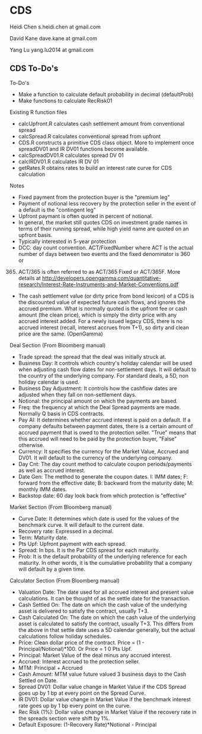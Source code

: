 CDS
========================================================
Heidi Chen 
s.heidi.chen at gmail.com

David Kane
dave.kane at gmail.com

Yang Lu 
yang.lu2014 at gmail.com

CDS To-Do's
--------------------------------------------------------


To-Do's
- Make a function to calculate default probability in decimal (defaultProb)
- Make functions to calculate RecRisk01

Existing R function files
- calcUpfront.R calculates cash settlement amount from conventional spread
- calcSpread.R calculates conventional spread from upfront
- CDS.R constructs a primitive CDS class object. More to implement once spreadDV01 and IR DV01 functions become available.
- calcSpreadDV01.R calculates spread DV 01
- calcIRDV01.R calculates IR DV 01
- getRates.R obtains rates to build an interest rate curve for CDS calculation

Notes
- Fixed payment from the protection buyer is the "premium leg"
- Payment of notional less recovery by the protection seller in the event of a default is the "contingent leg"
- Upfront paymant is often quoted in percent of notional.
- In general, the market still quotes CDS on investment grade names in terms of their running spread, while high yield name are quoted on an upfront basis.
- Typically interested in 5-year protection
- DCC: day count convention. ACT/FixedNumber where ACT is the actual
number of days between two events and the fixed denominator is 360 or
365. ACT/365 is often referred to as ACT/365 Fixed or ACT/365F. More details at http://developers.opengamma.com/quantitative-research/Interest-Rate-Instruments-and-Market-Conventions.pdf
- The cash settlement value (or dirty price from bond lexicon) of a CDS
is the discounted value of expected future cash flows, and ignores the
accrued premium. What is normally quoted is the upfront fee or cash
amount (the clean price), which is simply the dirty price with any
accrued interest added. For a newly issued legacy CDS, there is no
accrued interest (recall, interest accrues from T+1), so dirty and
clean price are the same. (OpenGamma)


Deal Section (From Bloomberg manual)
- Trade spread: the spread that the deal was initially struck at.
- Business Day: It controls which country's holiday calendar will be used when adjusting cash flow dates for non-settlement days. It will default to the country of the underlying company. For standard deals, a 5D, non holiday calendar is used.
- Business Day Adjustment: It controls how the cashflow dates are adjusted when they fall on non-settlement days.
- Notional: the principal amount on which the payments are based.
- Freq: the frequency at which the Deal Spread payments are made. Normally Q basis in CDS contracts.
- Pay AI: It determines whether accrued interest is paid on a default. If a company defaults between payment dates, there is a certain amount of accrued payment that is owed to the protection seller. "True" means that this accrued will need to be paid by the protection buyer, "False" otherwise.
- Currency: It specifies the currency for the Market Value, Accrued and DV01. It will default to the currency of the underlying company.
- Day Cnt: The day count method to calculate coupon periods/payments as well as accrued interest.
- Date Gen: The method to generate the coupon dates. I: IMM dates; F: forward from the effective date; B: backward from the maturity date; M: monthly IMM dates.
- Backstop date: 60 day look back from which protection is "effective"


Market Section (From Bloomberg manual)
- Curve Date: It determines which date is used for the values of the benchmark curve. It will default to the current date.
- Recovery rate: Expressed in a decimal.
- Term: Maturity date.
- Pts Upf: Upfront payment with each spread.
- Spread: In bps. It is the Par CDS spread for each maturity.
- Prob: It is the default probability of the underlying reference for each maturity. In other words, it is the cumulative probability that a company will default by a given time. 

Calculator Section (From Bloomberg manual)
- Valuation Date: The date used for all accrued interest and present value calculations. It can be thought of as the settle date for the transaction.
- Cash Settled On: The date on which the cash value of the underlying asset is delivered to satisfy the contract, usually T+3.
- Cash Calculated On: The date on which the cash value of the underlying asset is calculated to satisfy the contract, usually T+3. This differs from the above in that settle date uses a 5D calendar generally, but the actual calculations follow holiday schedules.
- Price: Clean dollar price of the contract. Price = (1 - Principal/Notional)*100. Or Price = 1 0 Pts Upf.
- Principal: Market Value of the deal minus any accrued interest.
- Accrued: Interest accrued to the protection seller. 
- MTM: Principal + Accrued
- Cash Amount: MTM value future valued 3 business days to the Cash Settled on Date.
- Spread DV01: Dollar value change in Market Value if the CDS Spread goes up by 1 bp at every point on the Spread Curve.
- IR DV01: Dollar value change in Market Value if the benchmark interest rate goes up by 1 bp every point on the curve.
- Rec Risk (1%): Dollar value change in Market Value if the recovery rate in the spreads section were shift by 1%.
- Default Exposure: (1-Recovery Rate)*Notional - Principal


